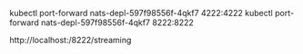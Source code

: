 kubectl port-forward nats-depl-597f98556f-4qkf7 4222:4222 
kubectl port-forward nats-depl-597f98556f-4qkf7 8222:8222 

http://localhost:/8222/streaming